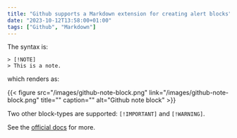 ```yaml
---
title: "Github supports a Markdown extension for creating alert blocks"
date: "2023-10-12T13:58:00+01:00"
tags: ["Github", "Markdown"]
---
```


The syntax is:

```
> [!NOTE]
> This is a note.
```

which renders as:

{{< figure src="/images/github-note-block.png" link="/images/github-note-block.png" title="" caption="" alt="Github note block" >}}

Two other block-types are supported: `[!IMPORTANT]` and `[!WARNING]`.

See the [official docs][docs] for more.

[docs]:
  https://docs.github.com/en/get-started/writing-on-github/getting-started-with-writing-and-formatting-on-github/basic-writing-and-formatting-syntax#alerts
